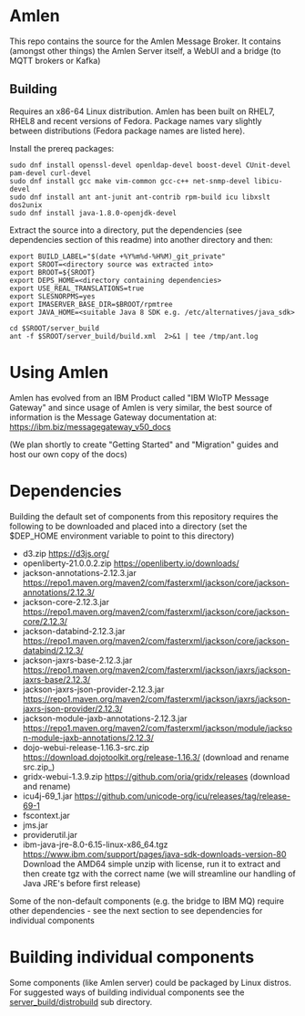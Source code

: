 # Amlen

This repo contains the source for the Amlen Message Broker.
It contains (amongst other things) the Amlen Server itself, a WebUI and
a bridge (to MQTT brokers or Kafka)

## Building
Requires an x86-64 Linux distribution. Amlen has been built on RHEL7, RHEL8
and recent versions of Fedora. Package names vary slightly between distributions
(Fedora package names are listed here).

Install the prereq packages:
```
sudo dnf install openssl-devel openldap-devel boost-devel CUnit-devel pam-devel curl-devel 
sudo dnf install gcc make vim-common gcc-c++ net-snmp-devel libicu-devel
sudo dnf install ant ant-junit ant-contrib rpm-build icu libxslt dos2unix
sudo dnf install java-1.8.0-openjdk-devel
```
Extract  the source into a directory, put the dependencies (see dependencies 
section of this readme) into another directory and then:
```
export BUILD_LABEL="$(date +%Y%m%d-%H%M)_git_private"
export SROOT=<directory source was extracted into>
export BROOT=${SROOT}
export DEPS_HOME=<directory containing dependencies>
export USE_REAL_TRANSLATIONS=true
export SLESNORPMS=yes
export IMASERVER_BASE_DIR=$BROOT/rpmtree
export JAVA_HOME=<suitable Java 8 SDK e.g. /etc/alternatives/java_sdk>

cd $SROOT/server_build
ant -f $SROOT/server_build/build.xml  2>&1 | tee /tmp/ant.log
```
# Using Amlen
Amlen has evolved from an IBM Product called "IBM WIoTP Message Gateway" and since usage of Amlen
is very similar, the best source of information is the Message Gateway documentation at:
https://ibm.biz/messagegateway_v50_docs

(We plan shortly to create "Getting Started" and "Migration" guides and host our own copy of the docs)

# Dependencies
Building the default set of components from this repository requires the following to be downloaded
and placed into a directory (set the $DEP_HOME environment variable to point to this directory)

* d3.zip
    https://d3js.org/
* openliberty-21.0.0.2.zip
    https://openliberty.io/downloads/
* jackson-annotations-2.12.3.jar
    https://repo1.maven.org/maven2/com/fasterxml/jackson/core/jackson-annotations/2.12.3/
* jackson-core-2.12.3.jar
    https://repo1.maven.org/maven2/com/fasterxml/jackson/core/jackson-core/2.12.3/
* jackson-databind-2.12.3.jar
    https://repo1.maven.org/maven2/com/fasterxml/jackson/core/jackson-databind/2.12.3/
* jackson-jaxrs-base-2.12.3.jar
    https://repo1.maven.org/maven2/com/fasterxml/jackson/jaxrs/jackson-jaxrs-base/2.12.3/
* jackson-jaxrs-json-provider-2.12.3.jar
    https://repo1.maven.org/maven2/com/fasterxml/jackson/jaxrs/jackson-jaxrs-json-provider/2.12.3/
* jackson-module-jaxb-annotations-2.12.3.jar
    https://repo1.maven.org/maven2/com/fasterxml/jackson/module/jackson-module-jaxb-annotations/2.12.3/
* dojo-webui-release-1.16.3-src.zip
    https://download.dojotoolkit.org/release-1.16.3/ (download and rename src.zip_)
* gridx-webui-1.3.9.zip
    https://github.com/oria/gridx/releases (download and rename)
* icu4j-69_1.jar
    https://github.com/unicode-org/icu/releases/tag/release-69-1
* fscontext.jar
* jms.jar
* providerutil.jar
* ibm-java-jre-8.0-6.15-linux-x86_64.tgz 
    https://www.ibm.com/support/pages/java-sdk-downloads-version-80
    Download the AMD64 simple unzip with license, run it to extract and then create tgz with
    the correct name (we will streamline our handling of Java JRE's before first release)

Some of the non-default components (e.g. the bridge to IBM MQ) require other dependencies - see
the next section to see dependencies for individual components

# Building individual components
Some components (like Amlen server) could be packaged by Linux distros. For suggested ways
of building individual components see the [server_build/distrobuild](server_build/distrobuild) sub 
directory.

